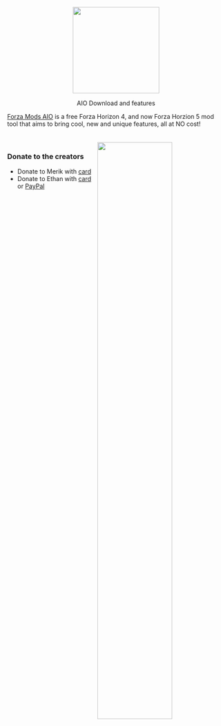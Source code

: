 <p align="center">
  <img width="200" height="200" src="https://cdn.discordapp.com/attachments/788949255749500958/896513980368035870/pogness.png">
</p>
<p align="center">
  AIO Download and features
</p>

[Forza Mods AIO](https://github.com/Yeethan69/AIO/releases/) is a free Forza Horizon 4, and now Forza Horzion 5 mod tool that aims to bring cool, new and unique features, all at NO cost!
<br><br><br>
<img align="right" src="https://i.imgur.com/aySeiqy.png" width="58.5%" margin="0 50 0 0">

### Donate to the creators
* Donate to Merik with [card](https://www.buymeacoffee.com/merika)
* Donate to Ethan with [card](https://www.buymeacoffee.com/Yeethan69) or [PayPal](https://www.paypal.com/donate?hosted_button_id=DACQKRJ4HTZRN)
